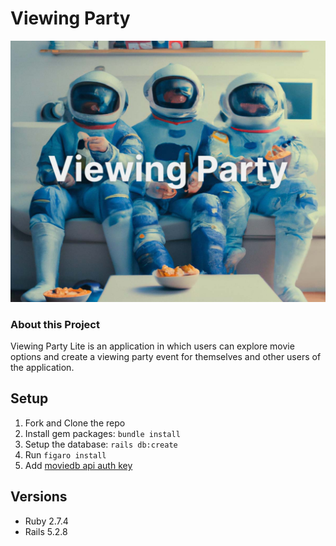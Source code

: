 # Viewing Party

![](app/assets/images/hero.jpg)

### About this Project

Viewing Party Lite is an application in which users can explore movie options and create a viewing party event for themselves and other users of the application.

## Setup

1. Fork and Clone the repo
2. Install gem packages: `bundle install`
3. Setup the database: `rails db:create`
4. Run `figaro install`
5. Add [moviedb api auth key](https://developers.themoviedb.org/)

## Versions
- Ruby 2.7.4
- Rails 5.2.8

